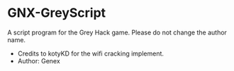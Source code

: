# GNX-GreyScript

A script program for the Grey Hack game.
Please do not change the author name.
- Credits to kotyKD for the wifi cracking implement.
- Author: Genex

